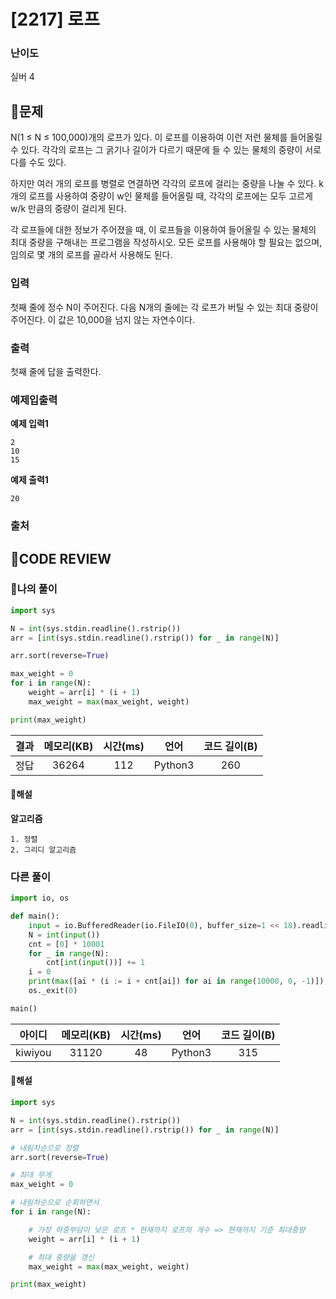 # [2217] 로프

### **난이도**
실버 4
## **📝문제**
N(1 ≤ N ≤ 100,000)개의 로프가 있다. 이 로프를 이용하여 이런 저런 물체를 들어올릴 수 있다. 각각의 로프는 그 굵기나 길이가 다르기 때문에 들 수 있는 물체의 중량이 서로 다를 수도 있다.

하지만 여러 개의 로프를 병렬로 연결하면 각각의 로프에 걸리는 중량을 나눌 수 있다. k개의 로프를 사용하여 중량이 w인 물체를 들어올릴 때, 각각의 로프에는 모두 고르게 w/k 만큼의 중량이 걸리게 된다.

각 로프들에 대한 정보가 주어졌을 때, 이 로프들을 이용하여 들어올릴 수 있는 물체의 최대 중량을 구해내는 프로그램을 작성하시오. 모든 로프를 사용해야 할 필요는 없으며, 임의로 몇 개의 로프를 골라서 사용해도 된다.
### **입력**
첫째 줄에 정수 N이 주어진다. 다음 N개의 줄에는 각 로프가 버틸 수 있는 최대 중량이 주어진다. 이 값은 10,000을 넘지 않는 자연수이다.
### **출력**
첫째 줄에 답을 출력한다.
### **예제입출력**

**예제 입력1**

```
2
10
15
```

**예제 출력1**

```
20
```

### **출처**

## **🧐CODE REVIEW**

### **🧾나의 풀이**

```python
import sys

N = int(sys.stdin.readline().rstrip())
arr = [int(sys.stdin.readline().rstrip()) for _ in range(N)]

arr.sort(reverse=True)

max_weight = 0
for i in range(N):
    weight = arr[i] * (i + 1)
    max_weight = max(max_weight, weight)

print(max_weight)
```

결과	| 메모리(KB) |	시간(ms) |	언어 |	코드 길이(B)
:----:|:-----:|:-----:|:-----:|:--------:
정답|36264|112|Python3|260
#### **📝해설**

**알고리즘**
```
1. 정렬
2. 그리디 알고리즘
```

### **다른 풀이**

```python
import io, os

def main():
    input = io.BufferedReader(io.FileIO(0), buffer_size=1 << 18).readline
    N = int(input())
    cnt = [0] * 10001
    for _ in range(N):
        cnt[int(input())] += 1
    i = 0
    print(max([ai * (i := i + cnt[ai]) for ai in range(10000, 0, -1)]), flush=True)
    os._exit(0)

main()
```

아이디 | 메모리(KB) |	시간(ms) |	언어 |	코드 길이(B) 
:-----:|:-----:|:-----:|:----:|:--------:
kiwiyou|31120|48|Python3|315
#### **📝해설**

```python
import sys

N = int(sys.stdin.readline().rstrip())
arr = [int(sys.stdin.readline().rstrip()) for _ in range(N)]

# 내림차순으로 정렬
arr.sort(reverse=True)

# 최대 무게
max_weight = 0

# 내림차순으로 순회하면서
for i in range(N):

    # 가장 하중부담이 낮은 로프 * 현재까지 로프의 개수 => 현재까지 기준 최대중량
    weight = arr[i] * (i + 1)

    # 최대 중량을 갱신
    max_weight = max(max_weight, weight)

print(max_weight)
```